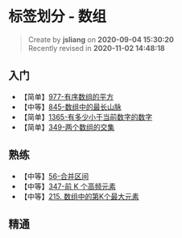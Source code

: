 标签划分 - 数组
===

> Create by **jsliang** on **2020-09-04 15:30:20**  
> Recently revised in **2020-11-02 14:48:18**

## 入门

* 【简单】[977-有序数组的平方](https://leetcode-cn.com/problems/squares-of-a-sorted-array/)
* 【中等】[845-数组中的最长山脉](https://leetcode-cn.com/problems/longest-mountain-in-array)
* 【简单】[1365-有多少小于当前数字的数字](https://leetcode-cn.com/problems/how-many-numbers-are-smaller-than-the-current-number/)
* 【简单】[349-两个数组的交集](https://leetcode-cn.com/problems/intersection-of-two-arrays)

## 熟练

* 【中等】[56-合并区间](https://leetcode-cn.com/problems/merge-intervals/)
* 【中等】[347-前 K 个高频元素](https://leetcode-cn.com/problems/top-k-frequent-elements/)
* 【中等】[215. 数组中的第K个最大元素](https://leetcode-cn.com/problems/kth-largest-element-in-an-array/)

## 精通